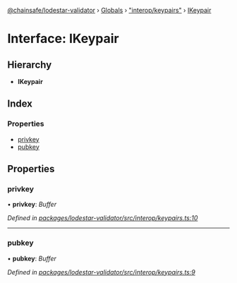[@chainsafe/lodestar-validator](../README.md) › [Globals](../globals.md) › ["interop/keypairs"](../modules/_interop_keypairs_.md) › [IKeypair](_interop_keypairs_.ikeypair.md)

# Interface: IKeypair

## Hierarchy

* **IKeypair**

## Index

### Properties

* [privkey](_interop_keypairs_.ikeypair.md#privkey)
* [pubkey](_interop_keypairs_.ikeypair.md#pubkey)

## Properties

###  privkey

• **privkey**: *Buffer*

*Defined in [packages/lodestar-validator/src/interop/keypairs.ts:10](https://github.com/ChainSafe/lodestar/blob/d092a7def/packages/lodestar-validator/src/interop/keypairs.ts#L10)*

___

###  pubkey

• **pubkey**: *Buffer*

*Defined in [packages/lodestar-validator/src/interop/keypairs.ts:9](https://github.com/ChainSafe/lodestar/blob/d092a7def/packages/lodestar-validator/src/interop/keypairs.ts#L9)*
